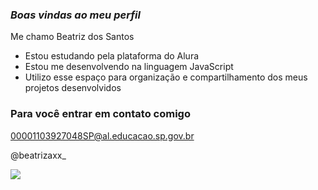  ### _Boas vindas ao meu perfil_ 

Me chamo Beatriz dos Santos
- Estou estudando pela plataforma do Alura
- Estou me desenvolvendo na linguagem JavaScript
- Utilizo esse espaço para organização e compartilhamento dos meus projetos desenvolvidos 


### Para você entrar em contato comigo
00001103927048SP@al.educacao.sp.gov.br

@beatrizaxx_

![](https://media1.tenor.com/m/aPgTU-Z9j1MAAAAd/funny-dogs-cute.gif)


